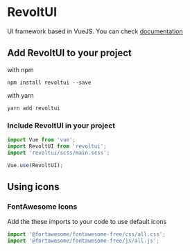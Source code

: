 # RevoltUI

UI framework based in VueJS.
You can check [documentation](https://revoltui.now.sh/)

## Add RevoltUI to your project

with npm
```
npm install revoltui --save
```

with yarn
```
yarn add revoltui
```

### Include RevoltUI in your project

```javascript
import Vue from 'vue';
import RevoltUI from 'revoltui';
import 'revoltui/scss/main.scss';

Vue.use(RevoltUI);
```


## Using icons

### FontAwesome Icons

Add the these imports to your code to use default icons

```javascript
import '@fortawesome/fontawesome-free/css/all.css';
import '@fortawesome/fontawesome-free/js/all.js';
```
